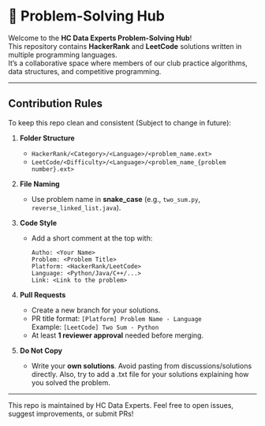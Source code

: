 # 🚀 Problem-Solving Hub

Welcome to the **HC Data Experts Problem-Solving Hub**!  
This repository contains **HackerRank** and **LeetCode** solutions written in multiple programming languages.  
It’s a collaborative space where members of our club practice algorithms, data structures, and competitive programming.

---

## Contribution Rules 
To keep this repo clean and consistent (Subject to change in future):

1. **Folder Structure**  
   - `HackerRank/<Category>/<Language>/<problem_name.ext>`  
   - `LeetCode/<Difficulty>/<Language>/<problem_name_{problem number}.ext>`

2. **File Naming**  
   - Use problem name in **snake_case** (e.g., `two_sum.py`, `reverse_linked_list.java`).  

3. **Code Style**  
   - Add a short comment at the top with:
     ```text
     Autho: <Your Name>
     Problem: <Problem Title>
     Platform: <HackerRank/LeetCode>
     Language: <Python/Java/C++/...>
     Link: <Link to the problem>
     ```

4. **Pull Requests**  
   - Create a new branch for your solutions.  
   - PR title format: `[Platform] Problem Name - Language`  
     Example: `[LeetCode] Two Sum - Python`  
   - At least **1 reviewer approval** needed before merging.  

5. **Do Not Copy**  
   - Write your **own solutions**. Avoid pasting from discussions/solutions directly. Also, try to add a .txt file for your solutions explaining how you solved the problem.

---

This repo is maintained by HC Data Experts.
Feel free to open issues, suggest improvements, or submit PRs!
